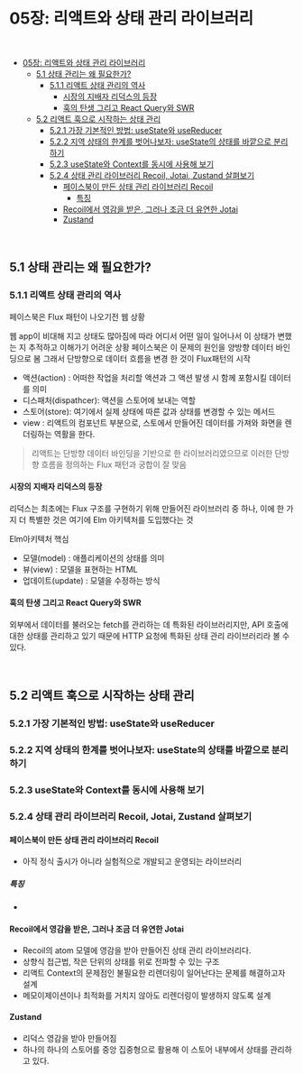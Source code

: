 # 05장: 리액트와 상태 관리 라이브러리

<br>

- [05장: 리액트와 상태 관리 라이브러리](#05장-리액트와-상태-관리-라이브러리)
  - [5.1 상태 관리는 왜 필요한가?](#51-상태-관리는-왜-필요한가)
    - [5.1.1 리액트 상태 관리의 역사](#511-리액트-상태-관리의-역사)
      - [시장의 지배자 리덕스의 등장](#시장의-지배자-리덕스의-등장)
      - [훅의 탄생 그리고 React Query와 SWR](#훅의-탄생-그리고-react-query와-swr)
  - [5.2 리액트 훅으로 시작하는 상태 관리](#52-리액트-훅으로-시작하는-상태-관리)
    - [5.2.1 가장 기본적인 방법: useState와 useReducer](#521-가장-기본적인-방법-usestate와-usereducer)
    - [5.2.2 지역 상태의 한계를 벗어나보자: useState의 상태를 바깥으로 분리하기](#522-지역-상태의-한계를-벗어나보자-usestate의-상태를-바깥으로-분리하기)
    - [5.2.3 useState와 Context를 동시에 사용해 보기](#523-usestate와-context를-동시에-사용해-보기)
    - [5.2.4 상태 관리 라이브러리 Recoil, Jotai, Zustand 살펴보기](#524-상태-관리-라이브러리-recoil-jotai-zustand-살펴보기)
      - [페이스북이 만든 상태 관리 라이브러리 Recoil](#페이스북이-만든-상태-관리-라이브러리-recoil)
        - [특징](#특징)
      - [Recoil에서 영감을 받은, 그러나 조금 더 유연한 Jotai](#recoil에서-영감을-받은-그러나-조금-더-유연한-jotai)
      - [Zustand](#zustand)

<br>

## 5.1 상태 관리는 왜 필요한가?

### 5.1.1 리액트 상태 관리의 역사

페이스북은 Flux 패턴이 나오기전 웹 상황

웹 app이 비대해 지고 상태도 많아짐에 따라 어디서 어떤 일이 일어나서 이 상태가 변했는 지 추적하고 이해가기 어려운 상황
페이스북은 이 문제의 원인을 양방향 데이터 바인딩으로 봄
그래서 단방향으로 데이터 흐름을 변경 한 것이 Flux패턴의 시작

- 액션(action) : 어떠한 작업을 처리할 액션과 그 액션 발생 시 함께 포함시킬 데이터를 의미
- 디스패처(dispathcer): 액션을 스토어에 보내는 역할
- 스토어(store): 여기에서 실제 상태에 따른 값과 상태를 변경할 수 있는 메서드
- view : 리액트의 컴포넌트 부분으로, 스토에서 만들어진 데이터를 가져와 화면을 렌더링하는 역활을 한다.

> 리액트는 단방향 데이터 바인딩을 기반으로 한 라이브러리였으므로 이러한 단방향 흐름을 정의하는 Flux 패턴과 궁합이 잘 맞음

#### 시장의 지배자 리덕스의 등장

리덕스는 최초에는 Flux 구조를 구현하기 위해 만들어진 라이브러리 중 하나, 이에 한 가지 더 특별한 것은 여기에 Elm 아키텍처를 도입했다는 것

Elm아키텍처 핵심

- 모델(model) : 애플리케이션의 상태를 의미
- 뷰(view) : 모델을 표현하는 HTML
- 업데이트(update) : 모델을 수정하는 방식

#### 훅의 탄생 그리고 React Query와 SWR

외부에서 데이터를 불러오는 fetch를 관리하는 데 특화된 라이브러리지만, API 호출에 대한 상태를 관리하고 있기 때문에 HTTP 요청에 특화된 상태 관리 라이브러리라 볼 수 있다.

<br>

## 5.2 리액트 훅으로 시작하는 상태 관리

### 5.2.1 가장 기본적인 방법: useState와 useReducer

### 5.2.2 지역 상태의 한계를 벗어나보자: useState의 상태를 바깥으로 분리하기

### 5.2.3 useState와 Context를 동시에 사용해 보기

### 5.2.4 상태 관리 라이브러리 Recoil, Jotai, Zustand 살펴보기

#### 페이스북이 만든 상태 관리 라이브러리 Recoil

- 아직 정식 출시가 아니라 실험적으로 개발되고 운영되는 라이브러리

##### 특징

-

#### Recoil에서 영감을 받은, 그러나 조금 더 유연한 Jotai

- Recoil의 atom 모델에 영감을 받아 만들어진 상태 관리 라이브러리다.
- 상향식 접근법, 작은 단위의 상태를 위로 전파할 수 있는 구조
- 리액트 Context의 문제점인 불필요한 리렌더링이 일어난다는 문제를 해결하고자 설계
- 메모이제이션이나 최적화를 거치지 않아도 리렌더링이 발생하지 않도록 설계

#### Zustand

- 리덕스 영감을 받아 만들어짐
- 하나의 하나의 스토어를 중앙 집중형으로 활용해 이 스토어 내부에서 상태를 관리하고 있다.
